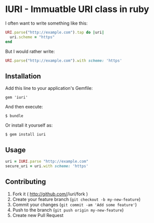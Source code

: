 # IURI - Immuatble URI class in ruby

I often want to write something like this:

```ruby
URI.parse("http://example.com").tap do |uri|
  uri.scheme = "https"
end
```

But I would rather write:

```ruby
URI.parse("http://example.com").with scheme: 'https'
```

## Installation

Add this line to your application's Gemfile:

    gem 'iuri'

And then execute:

    $ bundle

Or install it yourself as:

    $ gem install iuri

## Usage

```ruby
uri = IURI.parse "http://example.com"
secure_uri = uri.with scheme: 'https'
```

## Contributing

1. Fork it ( http://github.com/<my-github-username>/iuri/fork )
2. Create your feature branch (`git checkout -b my-new-feature`)
3. Commit your changes (`git commit -am 'Add some feature'`)
4. Push to the branch (`git push origin my-new-feature`)
5. Create new Pull Request

